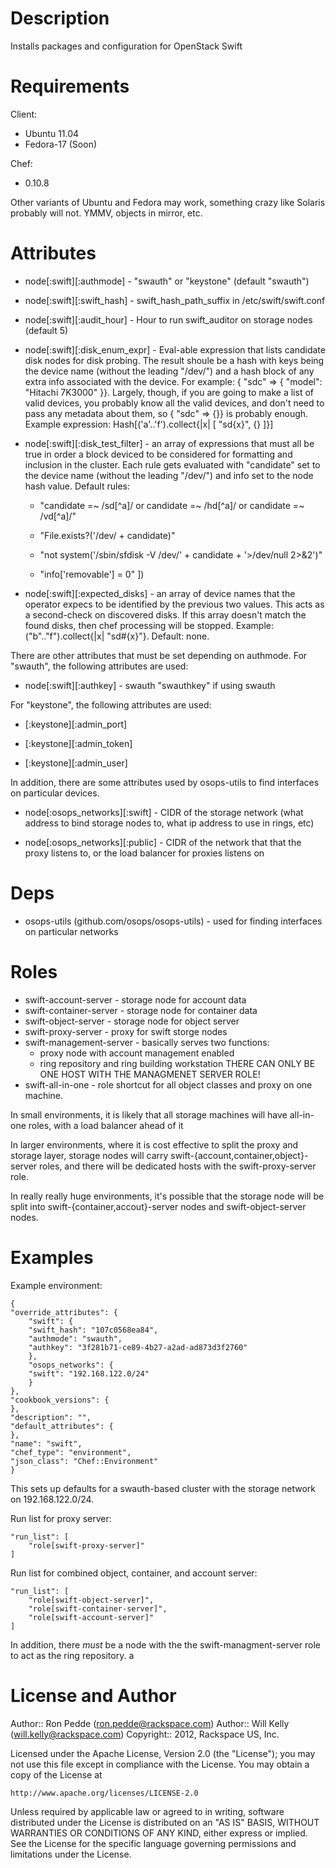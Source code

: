 Description
====

Installs packages and configuration for OpenStack Swift

Requirements
====

Client:
 * Ubuntu 11.04
 * Fedora-17 (Soon)

Chef:
 * 0.10.8

Other variants of Ubuntu and Fedora may work, something crazy like
Solaris probably will not.  YMMV, objects in mirror, etc.

Attributes
====

 * node[:swift][:authmode] - "swauth" or "keystone" (default "swauth")

 * node[:swift][:swift_hash] - swift_hash_path_suffix in /etc/swift/swift.conf

 * node[:swift][:audit_hour] - Hour to run swift_auditor on storage nodes (default 5)

 * node[:swift][:disk_enum_expr] - Eval-able expression that lists
   candidate disk nodes for disk probing.  The result shoule be a hash
   with keys being the device name (without the leading "/dev/") and a
   hash block of any extra info associated with the device.  For
   example: { "sdc" => { "model": "Hitachi 7K3000" }}.  Largely,
   though, if you are going to make a list of valid devices, you
   probably know all the valid devices, and don't need to pass any
   metadata about them, so { "sdc" => {}} is probably enough.  Example
   expression: Hash[('a'..'f').collect{|x| [ "sd{x}", {} ]}]

 * node[:swift][:disk_test_filter] - an array of expressions that must
   all be true in order a block deviced to be considered for
   formatting and inclusion in the cluster.  Each rule gets evaluated
   with "candidate" set to the device name (without the leading
   "/dev/") and info set to the node hash value.  Default rules:

    * "candidate =~ /sd[^a]/ or candidate =~ /hd[^a]/ or candidate =~
      /vd[^a]/"

    * "File.exists?('/dev/ + candidate)"

    * "not system('/sbin/sfdisk -V /dev/' + candidate + '>/dev/null 2>&2')"

    * "info['removable'] = 0" ])

 * node[:swift][:expected_disks] - an array of device names that the
   operator expecs to be identified by the previous two values.  This
   acts as a second-check on discovered disks.  If this array doesn't
   match the found disks, then chef processing will be stopped.
   Example: ("b".."f").collect{|x| "sd#{x}"}.  Default: none.

There are other attributes that must be set depending on authmode.
For "swauth", the following attributes are used:

 * node[:swift][:authkey] - swauth "swauthkey" if using swauth

For "keystone", the following attributes are used:

 * [:keystone][:admin_port]

 * [:keystone][:admin_token]

 * [:keystone][:admin_user]

In addition, there are some attributes used by osops-utils to find
interfaces on particular devices.

 * node[:osops_networks][:swift] - CIDR of the storage network (what
   address to bind storage nodes to, what ip address to use in rings,
   etc)

 * node[:osops_networks][:public] - CIDR of the network that
   that the proxy listens to, or the load balancer for proxies listens
   on

Deps
====

 * osops-utils (github.com/osops/osops-utils) - used for finding
   interfaces on particular networks

Roles
====

 * swift-account-server - storage node for account data
 * swift-container-server - storage node for container data
 * swift-object-server - storage node for object server
 * swift-proxy-server - proxy for swift storge nodes
 * swift-management-server - basically serves two functions:
   * proxy node with account management enabled
   * ring repository and ring building workstation
   THERE CAN ONLY BE ONE HOST WITH THE MANAGMENET SERVER ROLE!
 * swift-all-in-one - role shortcut for all object classes and proxy
   on one machine.

In small environments, it is likely that all storage machines will
have all-in-one roles, with a load balancer ahead of it

In larger environments, where it is cost effective to split the proxy
and storage layer, storage nodes will carry
swift-{account,container,object}-server roles, and there will be
dedicated hosts with the swift-proxy-server role.

In really really huge environments, it's possible that the storage
node will be split into swift-{container,accout}-server nodes and
swift-object-server nodes.

Examples
====

Example environment:


    {
	"override_attributes": {
	    "swift": {
		"swift_hash": "107c0568ea84",
		"authmode": "swauth",
		"authkey": "3f281b71-ce89-4b27-a2ad-ad873d3f2760"
	    },
	    "osops_networks": {
		"swift": "192.168.122.0/24"
	    }
	},
	"cookbook_versions": {
	},
	"description": "",
	"default_attributes": {
	},
	"name": "swift",
	"chef_type": "environment",
	"json_class": "Chef::Environment"
    }

This sets up defaults for a swauth-based cluster with the storage
network on 192.168.122.0/24.

Run list for proxy server:

    "run_list": [
        "role[swift-proxy-server]"
    ]

Run list for combined object, container, and account server:

    "run_list": [
        "role[swift-object-server]",
        "role[swift-container-server]",
        "role[swift-account-server]"
    ]

In addition, there *must* be a node with the the
swift-managment-server role to act as the ring repository.
a

License and Author
====

Author:: Ron Pedde (<ron.pedde@rackspace.com>)
Author:: Will Kelly (<will.kelly@rackspace.com>)
Copyright:: 2012, Rackspace US, Inc.

Licensed under the Apache License, Version 2.0 (the "License");
you may not use this file except in compliance with the License.
You may obtain a copy of the License at

    http://www.apache.org/licenses/LICENSE-2.0

Unless required by applicable law or agreed to in writing, software
distributed under the License is distributed on an "AS IS" BASIS,
WITHOUT WARRANTIES OR CONDITIONS OF ANY KIND, either express or implied.
See the License for the specific language governing permissions and
limitations under the License.

